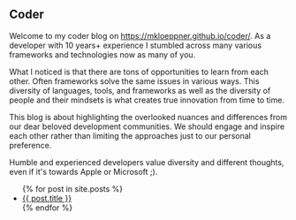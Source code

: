 ## Coder

Welcome to my coder blog on https://mkloeppner.github.io/coder/. As a developer with 10 years+ experience I stumbled across many various frameworks and technologies now as many of you. 

What I noticed is that there are tons of opportunities to learn from each other. Often frameworks solve the same issues in various ways. This diversity of languages, tools, and frameworks as well as the diversity of people and their mindsets is what creates true innovation from time to time.

This blog is about highlighting the overlooked nuances and differences from our dear beloved development communities.
We should engage and inspire each other rather than limiting the approaches just to our personal preference.

Humble and experienced developers value diversity and different thoughts, even if it's towards Apple or Microsoft ;).

<ul>
  {% for post in site.posts %}
    <li>
      <a href="{{ post.url }}">{{ post.title }}</a>
    </li>
  {% endfor %}
</ul>
